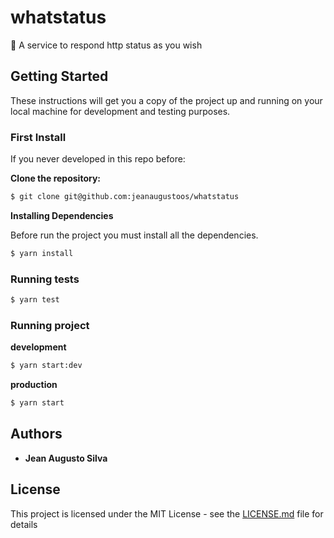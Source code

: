 # whatstatus

:pineapple: A service to respond http status as you wish

## Getting Started
These instructions will get you a copy of the project up and running on your local machine for development and testing purposes.

### First Install

If you never developed in this repo before:

**Clone the repository:**
  ```sh
  $ git clone git@github.com:jeanaugustoos/whatstatus
  ```

**Installing Dependencies**

Before run the project you must install all the dependencies.

  ```sh
  $ yarn install
  ```

### Running tests

  ```sh
  $ yarn test
  ```
### Running project

**development**
  ```sh
  $ yarn start:dev
  ```

**production**
  ```sh
  $ yarn start
  ```

## Authors

* **Jean Augusto Silva**

## License

This project is licensed under the MIT License - see the [LICENSE.md](LICENSE.md) file for details

